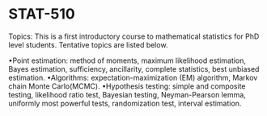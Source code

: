 # STAT-510

Topics: This is a first introductory course to mathematical statistics for PhD level students. Tentative topics are listed below.

•Point estimation: method of moments, maximum likelihood estimation, Bayes estimation, sufficiency, ancillarity, complete statistics, best unbiased estimation.
•Algorithms: expectation-maximization (EM) algorithm, Markov chain Monte Carlo(MCMC).
•Hypothesis testing: simple and composite testing, likelihood ratio test, Bayesian testing, Neyman-Pearson lemma, uniformly most powerful tests, randomization test, interval estimation.
